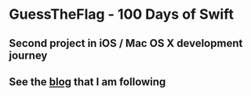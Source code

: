 # GuessTheFlag - 100 Days of Swift

## Second project in iOS / Mac OS X development journey

## See the [blog](https://www.hackingwithswift.com/100/swiftui) that I am following


